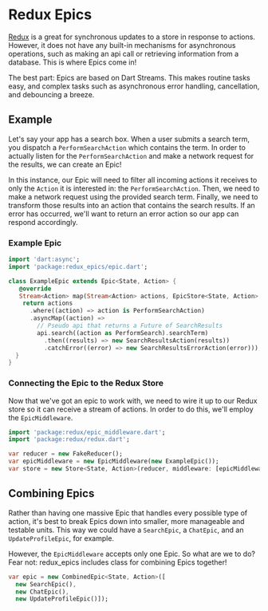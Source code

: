 # Redux Epics

[Redux](https://pub.dartlang.org/packages/redux) is a great for synchronous updates to a store in response to actions. However, it does not have any built-in mechanisms for asynchronous operations, such as making an api call or retrieving information from a database. This is where Epics come in!

The best part: Epics are based on Dart Streams. This makes routine tasks easy, and complex tasks such as asynchronous error handling, cancellation, and debouncing a breeze.

## Example

Let's say your app has a search box. When a user submits a search term,
you dispatch a `PerformSearchAction` which contains the term. In order to
actually listen for the `PerformSearchAction` and make a network request
for the results, we can create an Epic!

In this instance, our Epic will need to filter all incoming actions it
receives to only the `Action` it is interested in: the `PerformSearchAction`.
Then, we need to make a network request using the provided search term.
Finally, we need to transform those results into an action that contains
the search results. If an error has occurred, we'll want to return an error action so our app can respond accordingly.

### Example Epic

```dart
import 'dart:async';
import 'package:redux_epics/epic.dart';

class ExampleEpic extends Epic<State, Action> {
   @override
   Stream<Action> map(Stream<Action> actions, EpicStore<State, Action> store) {
    return actions
      .where((action) => action is PerformSearchAction)
      .asyncMap((action) => 
        // Pseudo api that returns a Future of SearchResults
        api.search((action as PerformSearch).searchTerm)
          .then((results) => new SearchResultsAction(results))
          .catchError((error) => new SearchResultsErrorAction(error)));
  }
}
```

### Connecting the Epic to the Redux Store

Now that we've got an epic to work with, we need to wire it up to our Redux store so it can receive a stream of actions. In order to do this, we'll employ the `EpicMiddleware`.

```dart
import 'package:redux/epic_middleware.dart';
import 'package:redux/redux.dart';

var reducer = new FakeReducer();
var epicMiddleware = new EpicMiddleware(new ExampleEpic());
var store = new Store<State, Action>(reducer, middleware: [epicMiddleware]);
```

## Combining Epics

Rather than having one massive Epic that handles every possible type of action, it's best to break Epics down into smaller, more manageable and testable units. This way we could have a `SearchEpic`, a `ChatEpic`, and an `UpdateProfileEpic`, for example. 

However, the `EpicMiddleware` accepts only one Epic. So what are we to do? Fear not: redux_epics includes class for combining Epics together!

```dart
var epic = new CombinedEpic<State, Action>([
  new SearchEpic(), 
  new ChatEpic(), 
  new UpdateProfileEpic()]);
```
